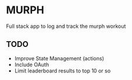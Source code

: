 # MURPH

Full stack app to log and track the murph workout

## TODO

- Improve State Management (actions)
- Include OAuth
- Limit leaderboard results to top 10 or so
